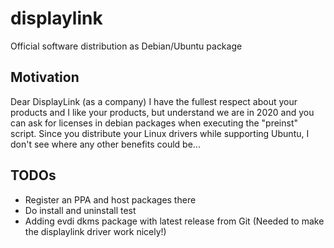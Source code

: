 # displaylink

Official software distribution as Debian/Ubuntu package

## Motivation
Dear DisplayLink (as a company) I have the fullest respect about your products and I like your products, but understand we are in 2020 and you can ask for licenses in debian packages when executing the "preinst" script.
Since you distribute your Linux drivers while supporting Ubuntu, I don't see where any other benefits could be...

## TODOs
 * Register an PPA and host packages there
 * Do install and uninstall test
 * Adding evdi dkms package with latest release from Git (Needed to make the displaylink driver work nicely!)

